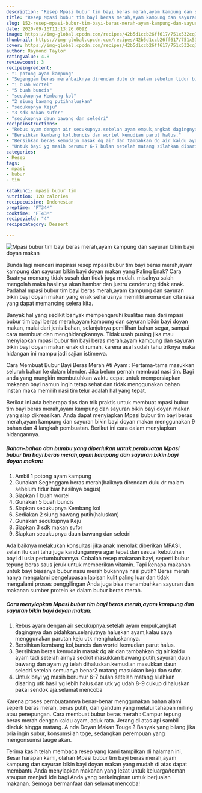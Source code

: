 ```yaml
---
description: "Resep Mpasi bubur tim bayi beras merah,ayam kampung dan sayuran bikin bayi doyan makan | Bahan Membuat Mpasi bubur tim bayi beras merah,ayam kampung dan sayuran bikin bayi doyan makan Yang Enak Banget"
title: "Resep Mpasi bubur tim bayi beras merah,ayam kampung dan sayuran bikin bayi doyan makan | Bahan Membuat Mpasi bubur tim bayi beras merah,ayam kampung dan sayuran bikin bayi doyan makan Yang Enak Banget"
slug: 152-resep-mpasi-bubur-tim-bayi-beras-merah-ayam-kampung-dan-sayuran-bikin-bayi-doyan-makan-bahan-membuat-mpasi-bubur-tim-bayi-beras-merah-ayam-kampung-dan-sayuran-bikin-bayi-doyan-makan-yang-enak-banget
date: 2020-09-16T11:13:26.009Z
image: https://img-global.cpcdn.com/recipes/42b5d1ccb26ff617/751x532cq70/mpasi-bubur-tim-bayi-beras-merahayam-kampung-dan-sayuran-bikin-bayi-doyan-makan-foto-resep-utama.jpg
thumbnail: https://img-global.cpcdn.com/recipes/42b5d1ccb26ff617/751x532cq70/mpasi-bubur-tim-bayi-beras-merahayam-kampung-dan-sayuran-bikin-bayi-doyan-makan-foto-resep-utama.jpg
cover: https://img-global.cpcdn.com/recipes/42b5d1ccb26ff617/751x532cq70/mpasi-bubur-tim-bayi-beras-merahayam-kampung-dan-sayuran-bikin-bayi-doyan-makan-foto-resep-utama.jpg
author: Raymond Taylor
ratingvalue: 4.8
reviewcount: 3
recipeingredient:
- "1 potong ayam kampung"
- "Segenggam beras merahbaiknya direndam dulu dr malam sebelum tidur biar hasilnya bagus"
- "1 buah wortel"
- "5 buah buncis"
- "secukupnya Kembang kol"
- "2 siung bawang putihhaluskan"
- "secukupnya Keju"
- "3 sdk makan sufor"
- "secukupnya daun bawang dan seledri"
recipeinstructions:
- "Rebus ayam dengan air secukupnya.setelah ayam empuk,angkat dagingnya dan pidahkan.selanjutnya haluskan ayam,kalau saya menggunakan parutan keju utk menghaluskannya."
- "Bersihkan kembang kol,buncis dan wortel kemudian parut halus."
- "Bersihkan beras kemudain masak dg air dan tambahkan dg air kaldu ayam tadi.setelah airnya sedikit masukkan bawang putih,sayuran,daun bawang dan ayam yg telah dihaluskan.kemudian masukkan daun seledri.setelah semuanya benar2 matang masukkan keju dan sufor."
- "Untuk bayi yg masih berumur 6-7 bulan setelah matang silahkan disaring utk hasil yg lebih halus.dan utk yg udah 8-9 cukup dihaluskan pakai sendok aja.selamat mencoba"
categories:
- Resep
tags:
- mpasi
- bubur
- tim

katakunci: mpasi bubur tim 
nutrition: 120 calories
recipecuisine: Indonesian
preptime: "PT34M"
cooktime: "PT43M"
recipeyield: "4"
recipecategory: Dessert

---
```



![Mpasi bubur tim bayi beras merah,ayam kampung dan sayuran bikin bayi doyan makan](https://img-global.cpcdn.com/recipes/42b5d1ccb26ff617/751x532cq70/mpasi-bubur-tim-bayi-beras-merahayam-kampung-dan-sayuran-bikin-bayi-doyan-makan-foto-resep-utama.jpg)

Bunda lagi mencari inspirasi resep mpasi bubur tim bayi beras merah,ayam kampung dan sayuran bikin bayi doyan makan yang Paling Enak? Cara Buatnya memang tidak susah dan tidak juga mudah. misalnya salah mengolah maka hasilnya akan hambar dan justru cenderung tidak enak. Padahal mpasi bubur tim bayi beras merah,ayam kampung dan sayuran bikin bayi doyan makan yang enak seharusnya memiliki aroma dan cita rasa yang dapat memancing selera kita.

Banyak hal yang sedikit banyak mempengaruhi kualitas rasa dari mpasi bubur tim bayi beras merah,ayam kampung dan sayuran bikin bayi doyan makan, mulai dari jenis bahan, selanjutnya pemilihan bahan segar, sampai cara membuat dan menghidangkannya. Tidak usah pusing jika mau menyiapkan mpasi bubur tim bayi beras merah,ayam kampung dan sayuran bikin bayi doyan makan enak di rumah, karena asal sudah tahu triknya maka hidangan ini mampu jadi sajian istimewa.

Cara Membuat Bubur Bayi Beras Merah Ati Ayam : Pertama-tama masukkan seluruh bahan ke dalam blender. Jika belum pernah membuat nasi tim. Bagi anda yang mungkin membutuhkan waktu cepat untuk mempersiapkan makanan bayi namun ingin tetap sehat dan tidak menggunakan bahan instan maka memilih nasi tim telur adalah hal yang tepat.


Berikut ini ada beberapa tips dan trik praktis untuk membuat mpasi bubur tim bayi beras merah,ayam kampung dan sayuran bikin bayi doyan makan yang siap dikreasikan. Anda dapat menyiapkan Mpasi bubur tim bayi beras merah,ayam kampung dan sayuran bikin bayi doyan makan menggunakan 9 bahan dan 4 langkah pembuatan. Berikut ini cara dalam menyiapkan hidangannya.

<!--inarticleads1-->

##### Bahan-bahan dan bumbu yang diperlukan untuk pembuatan Mpasi bubur tim bayi beras merah,ayam kampung dan sayuran bikin bayi doyan makan:

1. Ambil 1 potong ayam kampung
1. Gunakan Segenggam beras merah(baiknya direndam dulu dr malam sebelum tidur biar hasilnya bagus)
1. Siapkan 1 buah wortel
1. Gunakan 5 buah buncis
1. Siapkan secukupnya Kembang kol
1. Sediakan 2 siung bawang putih(haluskan)
1. Gunakan secukupnya Keju
1. Siapkan 3 sdk makan sufor
1. Siapkan secukupnya daun bawang dan seledri


Ada baiknya melakukan konsultasi jika anak menolak diberikan MPASI, selain itu cari tahu juga kandungannya agar tepat dan sesuai kebutuhan bayi di usia pertumbuhannya. Cobalah resep makanan bayi, seperti bubur tepung beras saus jeruk untuk memberikan vitamin. Tapi kenapa makanan untuk bayi biasanya bubur nasu merah bukannya nasi putih? Beras merah hanya mengalami pengelupasan lapisan kulit paling luar dan tidak mengalami proses penggilingan Anda juga bisa menambahkan sayuran dan makanan sumber protein ke dalam bubur beras merah. 

<!--inarticleads2-->

##### Cara menyiapkan Mpasi bubur tim bayi beras merah,ayam kampung dan sayuran bikin bayi doyan makan:

1. Rebus ayam dengan air secukupnya.setelah ayam empuk,angkat dagingnya dan pidahkan.selanjutnya haluskan ayam,kalau saya menggunakan parutan keju utk menghaluskannya.
1. Bersihkan kembang kol,buncis dan wortel kemudian parut halus.
1. Bersihkan beras kemudain masak dg air dan tambahkan dg air kaldu ayam tadi.setelah airnya sedikit masukkan bawang putih,sayuran,daun bawang dan ayam yg telah dihaluskan.kemudian masukkan daun seledri.setelah semuanya benar2 matang masukkan keju dan sufor.
1. Untuk bayi yg masih berumur 6-7 bulan setelah matang silahkan disaring utk hasil yg lebih halus.dan utk yg udah 8-9 cukup dihaluskan pakai sendok aja.selamat mencoba


Karena proses pembuatannya benar-benar menggunakan bahan alami seperti beras merah, beras putih, dan gandum yang melalui tahapan milling atau penepungan. Cara membuat bubur beras merah : Campur tepung beras merah dengan kaldu ayam, aduk rata. Jerang di atas api sambil diaduk hingga matang. A nda Doyan Makan Touge ? Banyak yang bilang jika pria ingin subur, konsumsilah toge, sedangkan perempuan yang mengonsumsi tauge akan. 

Terima kasih telah membaca resep yang kami tampilkan di halaman ini. Besar harapan kami, olahan Mpasi bubur tim bayi beras merah,ayam kampung dan sayuran bikin bayi doyan makan yang mudah di atas dapat membantu Anda menyiapkan makanan yang lezat untuk keluarga/teman ataupun menjadi ide bagi Anda yang berkeinginan untuk berjualan makanan. Semoga bermanfaat dan selamat mencoba!
